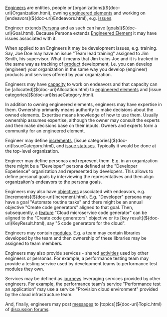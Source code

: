[Engineers](${doc-uri}Engineer.html) are entities, people or [organizations](${doc-uri}Organization.html), owning [engineered elements](${doc-uri}EngineeredElement.html)
and working on [endeavors](${doc-uri}Endeavors.html), e.g. [issues](${doc-uri}Issue.html).

Engineer extends [Persona](${doc-uri}Persona.html) and as such can have [goals](${doc-uri}Goal.html).
Because Persona extends [Engineered Element](${doc-uri}EngineeredElement.html) it may have issues associated with it.

When applied to an Engineers it may be development issues, e.g. training. Say, Joe Doe may have an issue "Team lead training" assigned to Jim Smith, his supervisor.
What it means that Jim trains Joe and it is tracked in the same way as tracking of [product](Product.html) development, i.e. you can develop (engineer) your organization in the
same way you develop (engineer) products and services offered by your organization.

Engineers may have [capacity](${doc-uri}Capacity.html) to work on endeavors and that capacity can be [allocated](${doc-uri}Allocation.html) to [engineered elements](${doc-uri}EngineeredElement.html) and [issue categories](${doc-uri}IssueCategory.html).

In addition to owning engineered elements, engineers may have expertise in them. Ownership primarily means authority to make decisions about the owned elements. 
Expertise means knowledge of how to use them. Usually ownership assumes expertise, although the owner may consult the experts and then make decisions base on their inputs.
Owners and experts form a community for an engineered element.

Engineer may define [increments](${doc-uri}Increment.html), [issue categories](${doc-uri}IssueCategory.html), and [issue statuses](${doc-uri}IssueStatus.html).
Typically it would be done at the top-level organization.   

Engineer may define personas and represent them. E.g. in an organization there might be a "Developer" persona defined at the "Developer Experience" organization
and represented by developers. This allows to define personal goals by interviewing the representatives and then align organizaiton's endeavors to the persona goals.

Engineers may also have [objectives](${doc-uri}Objective.html) associated with endeavors, e.g. [increments](${doc-uri}Increment.html). 
E.g. "Developer" persona may have a goal "Automate routine tasks" and there might be an annual objective "Create code generators" aligned to that goal.
Then, subsequently, a [feature](${doc-uri}Feature.html) "Cloud microservice code generator" can be aligned to the "Create code generators" objective or its [key result](${doc-uri}KeyResult.html), say "5 code generators for the cloud".

Engineers may contain [modules](${doc-uri}Module.html). E.g. a team may contain libraries developed by the team and then ownership of these libraries may be assigned to team members.

Engineers may also provide services - shared [activities](${doc-uri}Activity.html) used by other engineers or personas. For example, a performance testing team may provide a testing service used by
development teams to performance test modules they own. 

Services may be defined as [journeys](${doc-uri}Journey.html) leveraging services provided by other engineers. 
For example, the performance team's service "Performance test an application" may use a service "Provision cloud environment" provided by the cloud infrastructure team.

And, finally, engineers may post [messages](${doc-uri}Message.html) to [topics](${doc-uri}Topic.html) of [discussion forums](${doc-uri}Forum.html).
